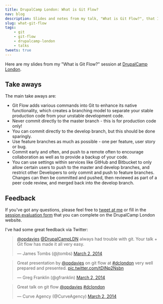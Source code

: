 ```yaml
---
title: DrupalCamp London: What is Git Flow?
nav: blog
description: Slides and notes from my talk, "What is Git Flow?", that I presented at DrupalCamp London 2014.
slug: what-git-flow
tags:
    - git
    - git-flow
    - drupalcamp-london
    - talks
tweets: true
---
```

Here are my slides from my "What is Git Flow?" session at [DrupalCamp London](http://2014.drupalcamplondon.co.uk).

<script async class="speakerdeck-embed" data-id="201559e0f103013198dd5a5f6f23ab67" data-ratio="1.29456384323641" src="//speakerdeck.com/assets/embed.js"></script>

## Take aways

The main take aways are:

* Git Flow adds various commands into Git to enhance its native functionality, which creates a branching model to separate your stable production code from your unstable development code.
* Never commit directly to the master branch - this is for production code only!
* You can commit directly to the develop branch, but this should be done sparingly.
* Use feature branches as much as possible - one per feature, user story or bug.
* Commit early and often, and push to a remote often to encourage collaboration as well as to provide a backup of your code.
* You can use settings within services like GitHub and Bitbucket to only allow certain users to push to the master and develop branches, and restrict other Developers to only commit and push to feature branches. Changes can then be committed and pushed, then reviewed as part of a peer code review, and merged back into the develop branch.

## Feedback

If you've got any questions, please feel free to <a href="http://twitter.com/opdavies" title="My Twitter account">tweet at me</a> or fill in the <a href="http://2014.drupalcamplondon.co.uk/node/add/session-evaluation?nid=86&destination=node/86" title="The session evaluation form to submit feedback">session evaluation form</a> that you can complete on the DrupalCamp London website.

I've had some great feedback via Twitter:

<blockquote class="twitter-tweet" lang="en"><p><a href="https://twitter.com/opdavies">@opdavies</a> <a href="https://twitter.com/DrupalCampLDN">@DrupalCampLDN</a> always had trouble with git. Your talk + Git flow has made it all very easy.</p>&mdash; James Tombs (@jtombs) <a href="https://twitter.com/jtombs/statuses/440108072078696449">March 2, 2014</a></blockquote>

<blockquote class="twitter-tweet" data-cards="hidden" lang="en"><p>Great presentation by <a href="https://twitter.com/opdavies">@opdavies</a> on git flow at <a href="https://twitter.com/search?q=%23dclondon&amp;src=hash">#dclondon</a> very well prepared and presented. <a href="http://t.co/tDINp2Nsbn">pic.twitter.com/tDINp2Nsbn</a></p>&mdash; Greg Franklin (@gfranklin) <a href="https://twitter.com/gfranklin/statuses/440104311276969984">March 2, 2014</a></blockquote>

<blockquote class="twitter-tweet" lang="en"><p>Great talk on git flow <a href="https://twitter.com/opdavies">@opdavies</a> <a href="https://twitter.com/search?q=%23dclondon&amp;src=hash">#dclondon</a></p>&mdash; Curve Agency (@CurveAgency) <a href="https://twitter.com/CurveAgency/statuses/440095250775035904">March 2, 2014</a></blockquote>